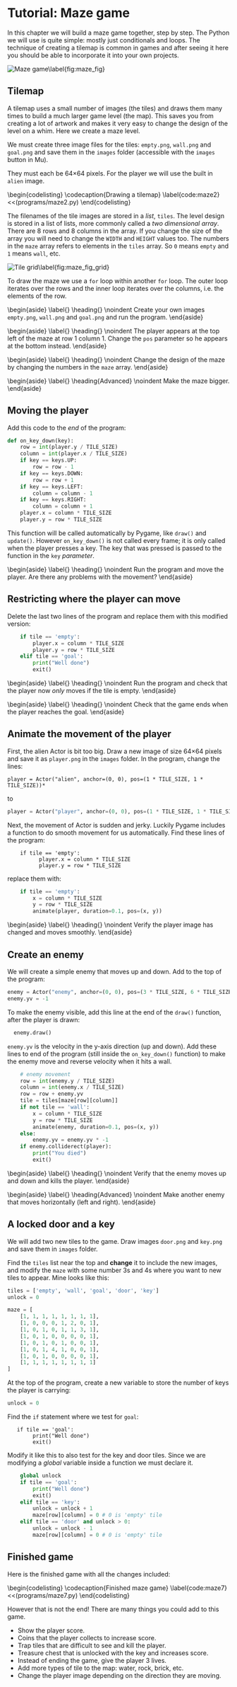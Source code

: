 # Tutorial: Maze game

In this chapter we will build a maze game together, step by step.  The Python we will use is quite simple: mostly just conditionals and loops.
The technique of creating a tilemap is common in games and after seeing it here you should be able to incorporate it into your own projects.

![Maze game\label{fig:maze_fig}](images/figures/mazegame.png)

## Tilemap

A tilemap uses a small number of images (the tiles) and draws them many times to build a much larger game level (the map).
This saves you from creating a lot of artwork and makes it very easy to change the design of the level on a whim.  Here we create a maze level.

We must create three image files for the tiles: `empty.png`, `wall.png` and `goal.png` and save them in the `images` folder (accessible with the
`images` button in Mu).

They must each be 64×64 pixels.  For the player
we will use the built in `alien` image.

\begin{codelisting}
\codecaption{Drawing a tilemap}
\label{code:maze2}
<<(programs/maze2.py)
\end{codelisting}

The filenames of the tile images are stored in a *list*, `tiles`.
The level design is stored in a list of lists, more commonly called a *two dimensional array*.  There are 8 rows
and 8 columns in the array.  If you change the size of the array you will need to change the `WIDTH` and `HEIGHT` values too.
The numbers in the `maze` array refers to elements in the `tiles` array.  So `0` means `empty` and `1` means `wall`, etc.

![Tile grid\label{fig:maze_fig_grid}](images/figures/maze2.png)

To draw the maze we use a `for` loop within another `for` loop.  The outer loop iterates over the rows and the inner loop
iterates over the columns, i.e. the elements of the row.

\begin{aside}
\label{}
\heading{}
\noindent Create your own images `empty.png`, `wall.png` and `goal.png` and run the program.
\end{aside}


\begin{aside}
\label{}
\heading{}
\noindent The player appears at the top left of the maze at row 1 column 1.  Change the `pos` parameter so he appears at the bottom instead.
\end{aside}

\begin{aside}
\label{}
\heading{}
\noindent Change the design of the maze by changing the numbers in the `maze` array.
\end{aside}

\begin{aside}
\label{}
\heading{Advanced}
\noindent Make the maze bigger.
\end{aside}


## Moving the player

Add this code to the *end* of the program:

```python
def on_key_down(key):
    row = int(player.y / TILE_SIZE)
    column = int(player.x / TILE_SIZE)
    if key == keys.UP:
        row = row - 1
    if key == keys.DOWN:
        row = row + 1
    if key == keys.LEFT:
        column = column - 1
    if key == keys.RIGHT:
        column = column + 1
    player.x = column * TILE_SIZE
    player.y = row * TILE_SIZE
```

This function will be called automatically by Pygame, like `draw()` and `update()`.  However `on_key_down()` is not called every frame; it is
only called when the player presses a key.  The key that was pressed is passed to the function in the `key` *parameter*.

\begin{aside}
\label{}
\heading{}
\noindent Run the program and move the player.  Are there any problems with the movement?
\end{aside}


## Restricting where the player can move

Delete the last two lines of the program and replace them with this modified version:

```python
    if tile == 'empty':
        player.x = column * TILE_SIZE
        player.y = row * TILE_SIZE
    elif tile == 'goal':
        print("Well done")
        exit()
```


\begin{aside}
\label{}
\heading{}
\noindent Run the program and check that the player now *only* moves if the tile is empty.
\end{aside}

\begin{aside}
\label{}
\heading{}
\noindent Check that the game ends when the player reaches the goal.
\end{aside}



## Animate the movement of the player

First, the alien Actor is bit too big.  Draw a new image of size 64×64 pixels and save it as `player.png` in the `images`
folder.  In the program, change the lines:

```
player = Actor("alien", anchor=(0, 0), pos=(1 * TILE_SIZE, 1 * TILE_SIZE))*
```


to

```python
player = Actor("player", anchor=(0, 0), pos=(1 * TILE_SIZE, 1 * TILE_SIZE))
```

Next, the movement of Actor is sudden and jerky.  Luckily Pygame includes a function to do smooth movement for us automatically.  Find these lines of the program: 

```
    if tile == 'empty':
          player.x = column * TILE_SIZE
          player.y = row * TILE_SIZE
```
          
replace them with:
 
```python
    if tile == 'empty':
        x = column * TILE_SIZE
        y = row * TILE_SIZE
        animate(player, duration=0.1, pos=(x, y))

```

\begin{aside}
\label{}
\heading{}
\noindent Verify the player image has changed and moves smoothly.
\end{aside}


## Create an enemy

We will create a simple enemy that moves up and down.  Add to the top of the program:

```python
enemy = Actor("enemy", anchor=(0, 0), pos=(3 * TILE_SIZE, 6 * TILE_SIZE))
enemy.yv = -1
```

To make the enemy visible, add this line at the end of the `draw()` function, after the player is drawn:

```python
  enemy.draw()
```

`enemy.yv` is the velocity in the y-axis direction (up and down).  Add these lines to end of the program (still inside the `on_key_down()`
function) to make the enemy move and reverse velocity when it hits a wall.

```python
    # enemy movement
    row = int(enemy.y / TILE_SIZE)
    column = int(enemy.x / TILE_SIZE)
    row = row + enemy.yv
    tile = tiles[maze[row][column]]
    if not tile == 'wall':
        x = column * TILE_SIZE
        y = row * TILE_SIZE
        animate(enemy, duration=0.1, pos=(x, y))
    else:
        enemy.yv = enemy.yv * -1
    if enemy.colliderect(player):
        print("You died")
        exit()
```


\begin{aside}
\label{}
\heading{}
\noindent Verify that the enemy moves up and down and kills the player.
\end{aside}

\begin{aside}
\label{}
\heading{Advanced}
\noindent Make another enemy that moves horizontally (left and right).
\end{aside}


## A locked door and a key

We will add two new tiles to the game.  Draw images `door.png` and `key.png` and save them in `images` folder.

Find the `tiles` list near the top and **change** it to include the new images, and modify the `maze` with some number 3s and 4s where
you want to new tiles to appear.  Mine looks like this:

```python
tiles = ['empty', 'wall', 'goal', 'door', 'key']
unlock = 0

maze = [
    [1, 1, 1, 1, 1, 1, 1, 1],
    [1, 0, 0, 0, 1, 2, 0, 1],
    [1, 0, 1, 0, 1, 1, 3, 1],
    [1, 0, 1, 0, 0, 0, 0, 1],
    [1, 0, 1, 0, 1, 0, 0, 1],
    [1, 0, 1, 4, 1, 0, 0, 1],
    [1, 0, 1, 0, 0, 0, 0, 1],
    [1, 1, 1, 1, 1, 1, 1, 1]
]
```

At the top of the program, create a new variable to store the number of keys the player is carrying:

```python
unlock = 0
```

Find the `if` statement where we test for `goal`:

```
   if tile == 'goal':
        print("Well done")
        exit()
```

Modify it like this to also test for the key and door tiles.  Since we are modifying a *global* variable inside a function we must declare it.

```python
    global unlock
    if tile == 'goal':
        print("Well done")
        exit()
    elif tile == 'key':
        unlock = unlock + 1
        maze[row][column] = 0 # 0 is 'empty' tile
    elif tile == 'door' and unlock > 0:
        unlock = unlock - 1
        maze[row][column] = 0 # 0 is 'empty' tile
```

## Finished game

Here is the finished game with all the changes included:

\begin{codelisting}
\codecaption{Finished maze game}
\label{code:maze7}
<<(programs/maze7.py)
\end{codelisting}

However that is not the end!  There are many things you could add to this game.

* Show the player score.
* Coins that the player collects to increase score.
* Trap tiles that are difficult to see and kill the player.
* Treasure chest that is unlocked with the key and increases score.
* Instead of ending the game, give the player 3 lives.
* Add more types of tile to the map: water, rock, brick, etc.
* Change the player image depending on the direction they are moving.
